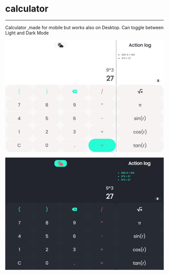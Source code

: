 # calculator

---

Calculator ,made for mobile but works also on Desktop.  Can toggle between Light and Dark Mode

![Screenshot](darkmode.jpg)

![Screenshot](lightmode.jpg)
